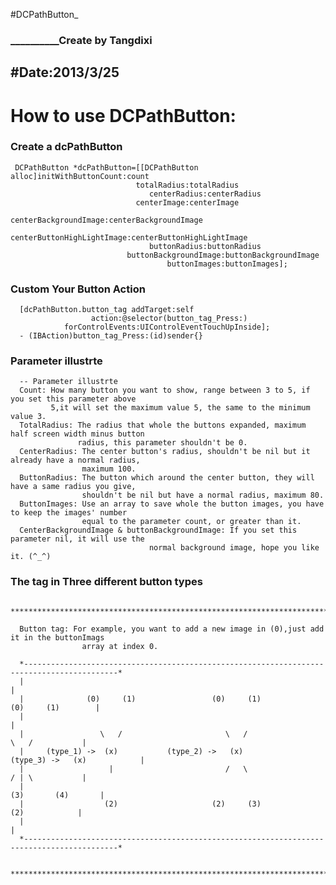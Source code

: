 #DCPathButton_  
### __________Create by Tangdixi
#Date:2013/3/25
---------------------

How to use DCPathButton:
=================================================
### Create a dcPathButton

     DCPathButton *dcPathButton=[[DCPathButton alloc]initWithButtonCount:count 
								totalRadius:totalRadius 
							       centerRadius:centerRadius 
								centerImage:centerImage
					              centerBackgroundImage:centerBackgroundImage 
						 centerButtonHighLightImage:centerButtonHighLightImage 
						 	       buttonRadius:buttonRadius 
						      buttonBackgroundImage:buttonBackgroundImage 
						               buttonImages:buttonImages];	
### Custom Your Button Action
	  [dcPathButton.button_tag addTarget:self 
					  action:@selector(button_tag_Press:) 
				forControlEvents:UIControlEventTouchUpInside];
	  - (IBAction)button_tag_Press:(id)sender{}  

### Parameter illustrte

	  -- Parameter illustrte
	  Count: How many button you want to show, range between 3 to 5, if you set this parameter above 
	         5,it will set the maximum value 5, the same to the minimum value 3.
	  TotalRadius: The radius that whole the buttons expanded, maximum half screen width minus button
	               radius, this parameter shouldn't be 0.
	  CenterRadius: The center button's radius, shouldn't be nil but it already have a normal radius,
	                maximum 100.
	  ButtonRadius: The button which around the center button, they will have a same radius you give,
	                shouldn't be nil but have a normal radius, maximum 80.
	  ButtonImages: Use an array to save whole the button images, you have to keep the images' number
	                equal to the parameter count, or greater than it.
	  CenterBackgroundImage & buttonBackgroundImage: If you set this parameter nil, it will use the 
	    						   normal background image, hope you like it. (^_^)
	
	
### The tag in Three different button types

	  ***********************************************************************************************
	
	  Button tag: For example, you want to add a new image in (0),just add it in the buttonImags
	                array at index 0.
	
	  *-------------------------------------------------------------------------------------------*
	  |                                                                                           |
	  |              (0)     (1)                 (0)     (1)                   (0)     (1)        |
	  |                                                                                           |
	  |                 \   /                       \   /                         \   /           |
	  |     (type_1) ->  (x)           (type_2) ->   (x)             (type_3) ->   (x)            |
	  |                   |                         /   \                         / | \           |
	  |                                                                       (3)       (4)       |
	  |                  (2)                     (2)     (3)                       (2)            |
	  |                                                                                           |
	  *-------------------------------------------------------------------------------------------*
	
	  ***********************************************************************************************
